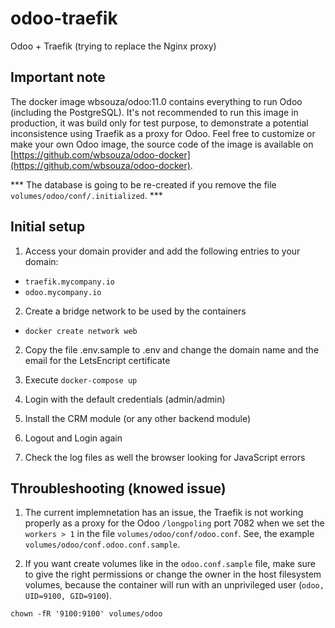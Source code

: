 # odoo-traefik

Odoo + Traefik (trying to replace the Nginx proxy)


## Important note
The docker image wbsouza/odoo:11.0 contains everything to run Odoo (including the PostgreSQL).
It's not recommended to run this image in production, it was build only for test purpose, to
demonstrate a potential inconsistence using Traefik as a proxy for Odoo. Feel free to customize or
make your own Odoo image, the source code of the image is available on [https://github.com/wbsouza/odoo-docker](https://github.com/wbsouza/odoo-docker).

*** The database is going to be re-created if you remove the file `volumes/odoo/conf/.initialized`. ***

## Initial setup

1. Access your domain provider and add the following entries to your domain:
  - `traefik.mycompany.io`
  - `odoo.mycompany.io`

2. Create a bridge network to be used by the containers
  - `docker create network web`

2. Copy the file .env.sample to .env and change the domain name and the email for the LetsEncript certificate

3. Execute `docker-compose up`

6. Login with the default credentials (admin/admin)

5. Install the CRM module (or any other backend module)

6. Logout and Login again

7. Check the log files as well the browser looking for JavaScript errors

## Throubleshooting (knowed issue)
1) The current implemnetation has an issue, the Traefik is not working properly as a proxy for the Odoo `/longpoling` port 7082
when we set the `workers > 1` in the file `volumes/odoo/conf/odoo.conf`. See, the example `volumes/odoo/conf.odoo.conf.sample`.

2) If you want create volumes like in the `odoo.conf.sample` file, make sure to give the right permissions or change the owner
in the host filesystem volumes, because the container will run with an unprivileged user (`odoo, UID=9100, GID=9100`).

`chown -fR '9100:9100' volumes/odoo`


   
